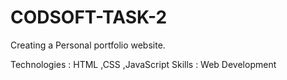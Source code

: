 # CODSOFT-TASK-2

Creating a Personal portfolio website.

Technologies : HTML ,CSS ,JavaScript
Skills       : Web Development
